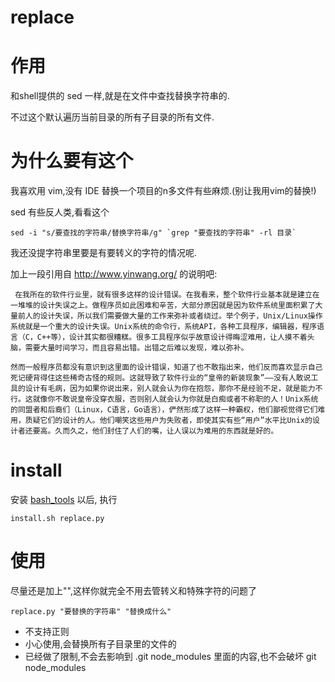 replace
=======
作用
==
和shell提供的 sed 一样,就是在文件中查找替换字符串的.

不过这个默认遍历当前目录的所有子目录的所有文件.

为什么要有这个
==
我喜欢用 vim,没有 IDE 替换一个项目的n多文件有些麻烦.(别让我用vim的替换!)

sed 有些反人类,看看这个

    sed -i "s/要查找的字符串/替换字符串/g" `grep "要查找的字符串" -rl 目录`

我还没提字符串里要是有要转义的字符的情况呢.

加上一段引用自 http://www.yinwang.org/ 的说明吧:

     在我所在的软件行业里，就有很多这样的设计错误。在我看来，整个软件行业基本就是建立在一堆堆的设计失误之上。做程序员如此困难和辛苦，大部分原因就是因为软件系统里面积累了大量前人的设计失误，所以我们需要做大量的工作来弥补或者绕过。举个例子，Unix/Linux操作系统就是一个重大的设计失误。Unix系统的命令行，系统API，各种工具程序，编辑器，程序语言（C，C++等），设计其实都很糟糕。很多工具程序似乎故意设计得晦涩难用，让人摸不着头脑，需要大量时间学习，而且容易出错。出错之后难以发现，难以弥补。

    然而一般程序员都没有意识到这里面的设计错误，知道了也不敢指出来，他们反而喜欢显示自己死记硬背得住这些稀奇古怪的规则。这就导致了软件行业的“皇帝的新装现象”——没有人敢说工具的设计有毛病，因为如果你说出来，别人就会认为你在抱怨，那你不是经验不足，就是能力不行。这就像你不敢说皇帝没穿衣服，否则别人就会认为你就是白痴或者不称职的人！Unix系统的同盟者和后裔们（Linux，C语言，Go语言），俨然形成了这样一种霸权，他们鄙视觉得它们难用，质疑它们的设计的人。他们嘲笑这些用户为失败者，即使其实有些“用户”水平比Unix的设计者还要高。久而久之，他们封住了人们的嘴，让人误以为难用的东西就是好的。

install
==
安装 [bash_tools](https://github.com/bigzhu/bash_tools) 以后, 执行

    install.sh replace.py

使用
==
尽量还是加上"",这样你就完全不用去管转义和特殊字符的问题了

    replace.py "要替换的字符串" "替换成什么"


* 不支持正则
* 小心使用,会替换所有子目录里的文件的
* 已经做了限制,不会去影响到 .git node_modules 里面的内容,也不会破坏 git node_modules
